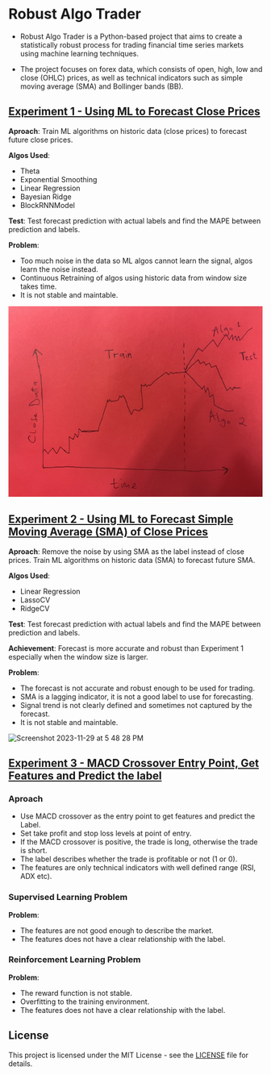 # Robust Algo Trader

- Robust Algo Trader is a Python-based project that aims to create a statistically robust process for trading financial time series markets using machine learning techniques. 

- The project focuses on forex data, which consists of open, high, low and close (OHLC) prices, as well as technical indicators such as simple moving average (SMA) and Bollinger bands (BB).

## [Experiment 1 - Using ML to Forecast Close Prices](https://github.com/EngineerDanny/robust_algo_trader/tree/main/forecast)
**Aproach**: Train ML algorithms on historic data (close prices) to forecast future close prices.

**Algos Used**: 
- Theta
- Exponential Smoothing
- Linear Regression
- Bayesian Ridge
- BlockRNNModel

**Test**: Test forecast prediction with actual labels and find the MAPE between prediction and labels.

**Problem**: 
- Too much noise in the data so ML algos cannot learn the signal, algos learn the noise instead.
- Continuous Retraining of algos using historic data from window size takes time.
- It is not stable and maintable.

![exp1](https://github.com/EngineerDanny/robust_algo_trader/blob/main/assets/experiments/exp1.jpeg)


## [Experiment 2 - Using ML to Forecast Simple Moving Average (SMA) of Close Prices](https://github.com/EngineerDanny/robust_algo_trader/tree/main/hpc/forecast_tune)
**Aproach**: Remove the noise by using SMA as the label instead of close prices. Train ML algorithms on historic data (SMA) to forecast future SMA.

**Algos Used**:
- Linear Regression
- LassoCV
- RidgeCV

**Test**: Test forecast prediction with actual labels and find the MAPE between prediction and labels.

**Achievement**: Forecast is more accurate and robust than Experiment 1 especially when the window size is larger.

**Problem**:
- The forecast is not accurate and robust enough to be used for trading.
- SMA is a lagging indicator, it is not a good label to use for forecasting.
- Signal trend is not clearly defined and sometimes not captured by the forecast.
- It is not stable and maintable.

![Screenshot 2023-11-29 at 5 48 28 PM](https://github.com/EngineerDanny/robust_algo_trader/assets/47421661/40c368de-1f77-494a-9200-4d392d6debfc)


## [Experiment 3 - MACD Crossover Entry Point, Get Features and Predict the label](https://github.com/EngineerDanny/robust_algo_trader/tree/main/hpc/forecast_tune)

### Aproach 
- Use MACD crossover as the entry point to get features and predict the Label.
- Set take profit and stop loss levels at point of entry.
- If the MACD crossover is positive, the trade is long, otherwise the trade is short.
- The label describes whether the trade is profitable or not (1 or 0).
- The features are only technical indicators with well defined range (RSI, ADX etc).

### Supervised Learning Problem
**Problem**:
- The features are not good enough to describe the market.
- The features does not have a clear relationship with the label.

### Reinforcement Learning Problem
**Problem**:
- The reward function is not stable.
- Overfitting to the training environment.
- The features does not have a clear relationship with the label.



## License

This project is licensed under the MIT License - see the [LICENSE](LICENSE) file for details.
